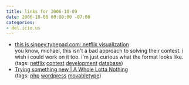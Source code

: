 ```yaml
---
title: links for 2006-10-09
date: 2006-10-08 00:00:00 -07:00
categories:
- del.icio.us
---
```


<ul class="delicious">
	<li>
		<div class="delicious-link"><a href="http://sippey.typepad.com/filtered/2006/10/netflix_visuali.html">this is sippey.typepad.com: netflix visualization</a></div>
		<div class="delicious-extended">you know, michael, this isn't a bad approach to solving their contest. i wish i could work on it too. i'm just curious what the format looks like.</div>
		<div class="delicious-tags">(tags: <a href="http://del.icio.us/torrez/netflix">netflix</a> <a href="http://del.icio.us/torrez/contest">contest</a> <a href="http://del.icio.us/torrez/development">development</a> <a href="http://del.icio.us/torrez/database">database</a>)</div>
	</li>
	<li>
		<div class="delicious-link"><a href="http://a.wholelottanothing.org/2006/10/08/trying-something-new/">Trying something new | A Whole Lotta Nothing</a></div>
		<div class="delicious-tags">(tags: <a href="http://del.icio.us/torrez/php">php</a> <a href="http://del.icio.us/torrez/wordpress">wordpress</a> <a href="http://del.icio.us/torrez/movabletype">movabletype</a>)</div>
	</li>
</ul>
